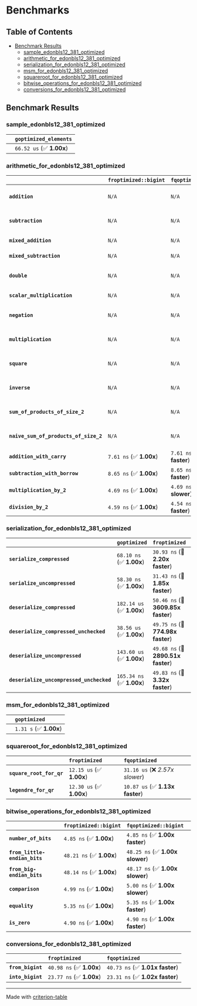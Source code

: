 # Benchmarks

## Table of Contents

- [Benchmark Results](#benchmark-results)
    - [sample_edonbls12_381_optimized](#sample_edonbls12_381_optimized)
    - [arithmetic_for_edonbls12_381_optimized](#arithmetic_for_edonbls12_381_optimized)
    - [serialization_for_edonbls12_381_optimized](#serialization_for_edonbls12_381_optimized)
    - [msm_for_edonbls12_381_optimized](#msm_for_edonbls12_381_optimized)
    - [squareroot_for_edonbls12_381_optimized](#squareroot_for_edonbls12_381_optimized)
    - [bitwise_operations_for_edonbls12_381_optimized](#bitwise_operations_for_edonbls12_381_optimized)
    - [conversions_for_edonbls12_381_optimized](#conversions_for_edonbls12_381_optimized)

## Benchmark Results

### sample_edonbls12_381_optimized

|        | `goptimized_elements`           |
|:-------|:------------------------------- |
|        | `66.52 us` (✅ **1.00x**)        |

### arithmetic_for_edonbls12_381_optimized

|                                       | `froptimized::bigint`          | `fqoptimized::bigint`          | `goptimized`              | `fqoptimized`                   | `froptimized`                    |
|:--------------------------------------|:-------------------------------|:-------------------------------|:--------------------------|:--------------------------------|:-------------------------------- |
| **`addition`**                        | `N/A`                          | `N/A`                          | `386.82 ns` (✅ **1.00x**) | `8.71 ns` (🚀 **44.41x faster**) | `8.63 ns` (🚀 **44.80x faster**)  |
| **`subtraction`**                     | `N/A`                          | `N/A`                          | `406.63 ns` (✅ **1.00x**) | `8.79 ns` (🚀 **46.25x faster**) | `8.79 ns` (🚀 **46.24x faster**)  |
| **`mixed_addition`**                  | `N/A`                          | `N/A`                          | `401.77 ns` (✅ **1.00x**) | `N/A`                           | `N/A`                            |
| **`mixed_subtraction`**               | `N/A`                          | `N/A`                          | `416.20 ns` (✅ **1.00x**) | `N/A`                           | `N/A`                            |
| **`double`**                          | `N/A`                          | `N/A`                          | `295.04 ns` (✅ **1.00x**) | `5.81 ns` (🚀 **50.79x faster**) | `5.85 ns` (🚀 **50.46x faster**)  |
| **`scalar_multiplication`**           | `N/A`                          | `N/A`                          | `145.73 us` (✅ **1.00x**) | `N/A`                           | `N/A`                            |
| **`negation`**                        | `N/A`                          | `N/A`                          | `N/A`                     | `6.17 ns` (✅ **1.00x slower**)  | `6.14 ns` (✅ **1.00x**)          |
| **`multiplication`**                  | `N/A`                          | `N/A`                          | `N/A`                     | `42.70 ns` (✅ **1.00x faster**) | `42.86 ns` (✅ **1.00x**)         |
| **`square`**                          | `N/A`                          | `N/A`                          | `N/A`                     | `35.34 ns` (✅ **1.02x slower**) | `34.65 ns` (✅ **1.00x**)         |
| **`inverse`**                         | `N/A`                          | `N/A`                          | `N/A`                     | `6.88 us` (✅ **1.02x faster**)  | `7.02 us` (✅ **1.00x**)          |
| **`sum_of_products_of_size_2`**       | `N/A`                          | `N/A`                          | `N/A`                     | `61.38 ns` (✅ **1.01x faster**) | `61.73 ns` (✅ **1.00x**)         |
| **`naive_sum_of_products_of_size_2`** | `N/A`                          | `N/A`                          | `N/A`                     | `89.12 ns` (✅ **1.01x faster**) | `89.97 ns` (✅ **1.00x**)         |
| **`addition_with_carry`**             | `7.61 ns` (✅ **1.00x**)        | `7.61 ns` (✅ **1.00x faster**) | `N/A`                     | `N/A`                           | `N/A`                            |
| **`subtraction_with_borrow`**         | `8.65 ns` (✅ **1.00x**)        | `8.65 ns` (✅ **1.00x faster**) | `N/A`                     | `N/A`                           | `N/A`                            |
| **`multiplication_by_2`**             | `4.69 ns` (✅ **1.00x**)        | `4.69 ns` (✅ **1.00x slower**) | `N/A`                     | `N/A`                           | `N/A`                            |
| **`division_by_2`**                   | `4.59 ns` (✅ **1.00x**)        | `4.54 ns` (✅ **1.01x faster**) | `N/A`                     | `N/A`                           | `N/A`                            |

### serialization_for_edonbls12_381_optimized

|                                          | `goptimized`              | `froptimized`                      | `fqoptimized`                       |
|:-----------------------------------------|:--------------------------|:-----------------------------------|:----------------------------------- |
| **`serialize_compressed`**               | `68.10 ns` (✅ **1.00x**)  | `30.93 ns` (🚀 **2.20x faster**)    | `31.33 ns` (🚀 **2.17x faster**)     |
| **`serialize_uncompressed`**             | `58.30 ns` (✅ **1.00x**)  | `31.43 ns` (🚀 **1.85x faster**)    | `30.52 ns` (🚀 **1.91x faster**)     |
| **`deserialize_compressed`**             | `182.14 us` (✅ **1.00x**) | `50.46 ns` (🚀 **3609.85x faster**) | `52.39 ns` (🚀 **3476.27x faster**)  |
| **`deserialize_compressed_unchecked`**   | `38.56 us` (✅ **1.00x**)  | `49.75 ns` (🚀 **774.98x faster**)  | `52.39 ns` (🚀 **735.97x faster**)   |
| **`deserialize_uncompressed`**           | `143.60 us` (✅ **1.00x**) | `49.68 ns` (🚀 **2890.51x faster**) | `52.26 ns` (🚀 **2748.02x faster**)  |
| **`deserialize_uncompressed_unchecked`** | `165.34 ns` (✅ **1.00x**) | `49.83 ns` (🚀 **3.32x faster**)    | `52.26 ns` (🚀 **3.16x faster**)     |

### msm_for_edonbls12_381_optimized

|        | `goptimized`            |
|:-------|:----------------------- |
|        | `1.31 s` (✅ **1.00x**)  |

### squareroot_for_edonbls12_381_optimized

|                          | `froptimized`            | `fqoptimized`                    |
|:-------------------------|:-------------------------|:-------------------------------- |
| **`square_root_for_qr`** | `12.15 us` (✅ **1.00x**) | `31.16 us` (❌ *2.57x slower*)    |
| **`legendre_for_qr`**    | `12.30 us` (✅ **1.00x**) | `10.87 us` (✅ **1.13x faster**)  |

### bitwise_operations_for_edonbls12_381_optimized

|                               | `froptimized::bigint`          | `fqoptimized::bigint`            |
|:------------------------------|:-------------------------------|:-------------------------------- |
| **`number_of_bits`**          | `4.85 ns` (✅ **1.00x**)        | `4.85 ns` (✅ **1.00x faster**)   |
| **`from_little-endian_bits`** | `48.21 ns` (✅ **1.00x**)       | `48.25 ns` (✅ **1.00x slower**)  |
| **`from_big-endian_bits`**    | `48.14 ns` (✅ **1.00x**)       | `48.17 ns` (✅ **1.00x slower**)  |
| **`comparison`**              | `4.99 ns` (✅ **1.00x**)        | `5.00 ns` (✅ **1.00x slower**)   |
| **`equality`**                | `5.35 ns` (✅ **1.00x**)        | `5.35 ns` (✅ **1.00x faster**)   |
| **`is_zero`**                 | `4.90 ns` (✅ **1.00x**)        | `4.90 ns` (✅ **1.00x faster**)   |

### conversions_for_edonbls12_381_optimized

|                   | `froptimized`            | `fqoptimized`                    |
|:------------------|:-------------------------|:-------------------------------- |
| **`from_bigint`** | `40.98 ns` (✅ **1.00x**) | `40.73 ns` (✅ **1.01x faster**)  |
| **`into_bigint`** | `23.77 ns` (✅ **1.00x**) | `23.31 ns` (✅ **1.02x faster**)  |

---
Made with [criterion-table](https://github.com/nu11ptr/criterion-table)

